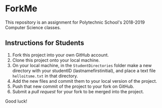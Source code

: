 ForkMe
========

This repository is an assignment for Polytechnic School's 2018-2019 Computer Science classes.

Instructions for Students
-------------------------

1. Fork this project into your own GitHub account.
2. Clone this project onto your local machine.
3. On your local machine, in the `StudentDirectories` folder make a new directory with your studentID (lastnamefirstinitial), and place a text file `helloitsme.txt` in that directory.
4. Add the new files and commit them to your local version of the project.
5. Push that new commit of the project to your fork on GitHub.
6. Submit a *pull request* for your fork to be merged into the project.

Good luck!
